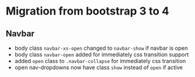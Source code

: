 # Migration from bootstrap 3 to 4


## Navbar
- body class `navbar-xs-open` changed to `navbar-show` if navbar is open
- body class `navbar-open` added for immediately css transition support
- added `open` class to `.navbar-collapse` for immediately css transition
- open nav-dropdowns now have class `show` instead of `open` if active
